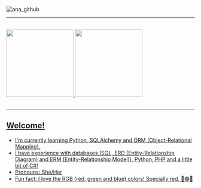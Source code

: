 ![ana_github](https://github.com/AnaaXavier/AnaaXavier/assets/136129492/016b8abe-782c-4c3b-9acf-3343cc03fd83)
<hr><br>
<div>
	<a href="https://github.com/AnaaXavier">
	<img height="180cm" src="https://github-readme-stats.vercel.app/api?username=AnaaXavier&show_icons=true&theme=vue-dark&include_all_commits-true&count_private=true"/>
	<img height="180cm" src="https://github-readme-stats.vercel.app/api/top-langs/?username=AnaaXavier&layout=compact&langs_count=16&theme=vue-dark"/>
</div>
<br><hr>

##  Welcome!

- I'm currently learning Python, SQLAlchemy and ORM (Object-Relational Mapping).
- I have experience with databases (SQL, ERD (Entity-Relationship Diagram) and ERM (Entity-Relationship Model)), Python, PHP and a little bit of C#!
- Pronouns: She/Her
- Fun fact: I love the RGB (red, green and blue) colors! Specially red. 🔴🟢🔵
